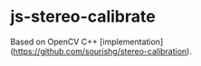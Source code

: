 # js-stereo-calibrate
Based on OpenCV C++ [implementation] (https://github.com/sourishg/stereo-calibration).


